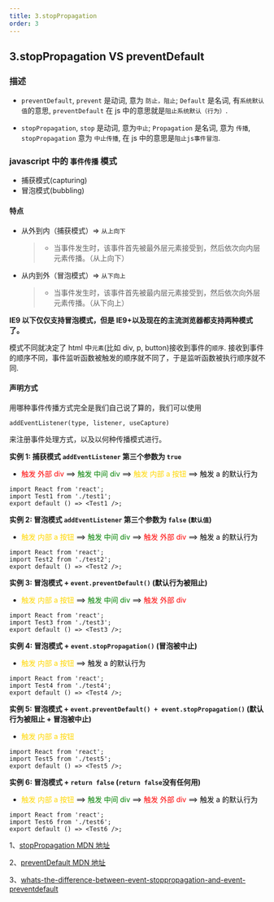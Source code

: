 ```yaml
---
title: 3.stopPropagation
order: 3
---
```


## 3.stopPropagation VS preventDefault

### 描述

- `preventDefault`, `prevent` 是动词, 意为 `防止，阻止`; `Default` 是名词, 有`系统默认值`的意思, `preventDefault` 在 js 中的意思就是`阻止系统默认（行为）`.

- `stopPropagation`, `stop` 是动词, 意为`中止`; `Propagation` 是名词, 意为 `传播`, `stopPropagation` 意为 `中止传播`, 在 js 中的意思是`阻止js事件冒泡`.

### javascript 中的 `事件传播` 模式

- 捕获模式(capturing)
- 冒泡模式(bubbling)

#### 特点

- 从外到内（捕获模式）=> `从上向下`

  > - 当事件发生时，该事件首先被最外层元素接受到，然后依次向内层元素传播。（从上向下）

- 从内到外（冒泡模式）=> `从下向上`
  > - 当事件发生时，该事件首先被最内层元素接受到，然后依次向外层元素传播。（从下向上）

<b>IE9 以下仅仅支持冒泡模式，但是 IE9+以及现在的主流浏览器都支持两种模式了。</b>

模式不同就决定了 html 中`元素`(比如 div, p, button)接收到事件的`顺序`. 接收到事件的顺序不同，事件监听函数被触发的顺序就不同了，于是监听函数被执行顺序就不同.

#### 声明方式

用哪种事件传播方式完全是我们自己说了算的，我们可以使用

`addEventListener(type, listener, useCapture)`

来注册事件处理方式，以及以何种传播模式进行。

<b>实例 1: 捕获模式 `addEventListener` 第三个参数为 `true`</b>

- <font color="#FF000">触发 外部 div</font> &Longrightarrow; <font color="#008000">触发 中间 div</font> &Longrightarrow; <font color="#FFD700">触发 内部 a 按钮</font> &Longrightarrow; <font color="#000000">触发 a 的默认行为</font>

```tsx
import React from 'react';
import Test1 from './test1';
export default () => <Test1 />;
```

<b>实例 2: 冒泡模式 `addEventListener` 第三个参数为 `false` (`默认值`)</b>

- <font color="#FFD700">触发 内部 a 按钮</font> &Longrightarrow; <font color="#008000">触发 中间 div</font> &Longrightarrow; <font color="#FF000">触发 外部 div</font> &Longrightarrow; <font color="#000000">触发 a 的默认行为</font>

```tsx
import React from 'react';
import Test2 from './test2';
export default () => <Test2 />;
```

<b>实例 3: 冒泡模式 + `event.preventDefault()` (默认行为被阻止)</b>

- <font color="#FFD700">触发 内部 a 按钮</font> &Longrightarrow; <font color="#008000">触发 中间 div</font> &Longrightarrow; <font color="#FF000">触发 外部 div</font>

```tsx
import React from 'react';
import Test3 from './test3';
export default () => <Test3 />;
```

<b>实例 4: 冒泡模式 + `event.stopPropagation()` (冒泡被中止)</b>

- <font color="#FFD700">触发 内部 a 按钮</font> &Longrightarrow; <font color="#000000">触发 a 的默认行为</font>

```tsx
import React from 'react';
import Test4 from './test4';
export default () => <Test4 />;
```

<b>实例 5: 冒泡模式 + `event.preventDefault() + event.stopPropagation()` (默认行为被阻止 + 冒泡被中止) </b>

- <font color="#FFD700">触发 内部 a 按钮</font>

```tsx
import React from 'react';
import Test5 from './test5';
export default () => <Test5 />;
```

<b>实例 6: 冒泡模式 + `return false` (`return false`没有任何用) </b>

- <font color="#FFD700">触发 内部 a 按钮</font> &Longrightarrow; <font color="#008000">触发 中间 div</font> &Longrightarrow; <font color="#FF000">触发 外部 div</font> &Longrightarrow; <font color="#000000">触发 a 的默认行为</font>

```tsx
import React from 'react';
import Test6 from './test6';
export default () => <Test6 />;
```

1、[stopPropagation MDN 地址](https://developer.mozilla.org/zh-CN/docs/Web/API/Event/stopPropagation)

2、[preventDefault MDN 地址](https://developer.mozilla.org/zh-CN/docs/Web/API/Event/preventDefault)

3、[whats-the-difference-between-event-stoppropagation-and-event-preventdefault](https://stackoverflow.com/questions/5963669/whats-the-difference-between-event-stoppropagation-and-event-preventdefault)
